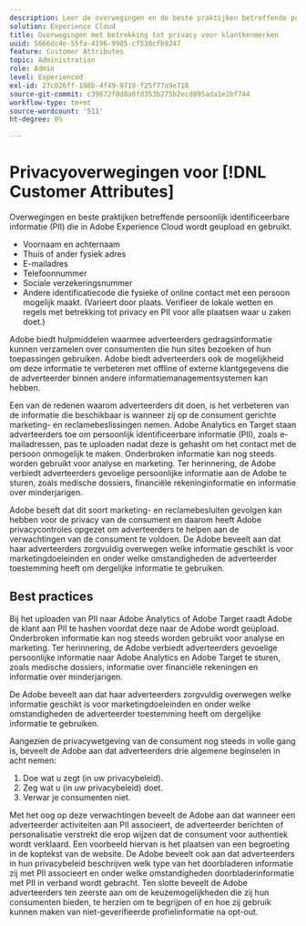 ```yaml
---
description: Leer de overwegingen en de beste praktijken betreffende persoonlijk identificeerbare informatie (PII) die in Experience Cloud wordt geupload en gebruikt.
solution: Experience Cloud
title: Overwegingen met betrekking tot privacy voor klantkenmerken
uuid: 5666dc4e-55fa-4196-9985-cf530cfb9247
feature: Customer Attributes
topic: Administration
role: Admin
level: Experienced
exl-id: 27c026ff-198b-4f49-9718-f25f77a9e716
source-git-commit: c39672f0d8a0fd353b275b2ecd095ada1e2bf744
workflow-type: tm+mt
source-wordcount: '511'
ht-degree: 0%

---
```


# Privacyoverwegingen voor [!DNL Customer Attributes]

Overwegingen en beste praktijken betreffende persoonlijk identificeerbare informatie (PII) die in Adobe Experience Cloud wordt geupload en gebruikt.

* Voornaam en achternaam
* Thuis of ander fysiek adres
* E-mailadres
* Telefoonnummer
* Sociale verzekeringsnummer
* Andere identificatiecode die fysieke of online contact met een persoon mogelijk maakt. (Varieert door plaats. Verifieer de lokale wetten en regels met betrekking tot privacy en PII voor alle plaatsen waar u zaken doet.)

Adobe biedt hulpmiddelen waarmee adverteerders gedragsinformatie kunnen verzamelen over consumenten die hun sites bezoeken of hun toepassingen gebruiken. Adobe biedt adverteerders ook de mogelijkheid om deze informatie te verbeteren met offline of externe klantgegevens die de adverteerder binnen andere informatiemanagementsystemen kan hebben.

Een van de redenen waarom adverteerders dit doen, is het verbeteren van de informatie die beschikbaar is wanneer zij op de consument gerichte marketing- en reclamebeslissingen nemen. Adobe Analytics en Target staan adverteerders toe om persoonlijk identificeerbare informatie (PII), zoals e-mailadressen, pas te uploaden nadat deze is gehasht om het contact met de persoon onmogelijk te maken. Onderbroken informatie kan nog steeds worden gebruikt voor analyse en marketing. Ter herinnering, de Adobe verbiedt adverteerders gevoelige persoonlijke informatie aan de Adobe te sturen, zoals medische dossiers, financiële rekeninginformatie en informatie over minderjarigen.

Adobe beseft dat dit soort marketing- en reclamebesluiten gevolgen kan hebben voor de privacy van de consument en daarom heeft Adobe privacycontroles opgezet om adverteerders te helpen aan de verwachtingen van de consument te voldoen. De Adobe beveelt aan dat haar adverteerders zorgvuldig overwegen welke informatie geschikt is voor marketingdoeleinden en onder welke omstandigheden de adverteerder toestemming heeft om dergelijke informatie te gebruiken.

## Best practices

Bij het uploaden van PII naar Adobe Analytics of Adobe Target raadt Adobe de klant aan PII te hashen voordat deze naar de Adobe wordt geüpload. Onderbroken informatie kan nog steeds worden gebruikt voor analyse en marketing. Ter herinnering, de Adobe verbiedt adverteerders gevoelige persoonlijke informatie naar Adobe Analytics en Adobe Target te sturen, zoals medische dossiers, informatie over financiële rekeningen en informatie over minderjarigen.

De Adobe beveelt aan dat haar adverteerders zorgvuldig overwegen welke informatie geschikt is voor marketingdoeleinden en onder welke omstandigheden de adverteerder toestemming heeft om dergelijke informatie te gebruiken.

Aangezien de privacywetgeving van de consument nog steeds in volle gang is, beveelt de Adobe aan dat adverteerders drie algemene beginselen in acht nemen:

1. Doe wat u zegt (in uw privacybeleid).
1. Zeg wat u (in uw privacybeleid) doet.
1. Verwar je consumenten niet.

Met het oog op deze verwachtingen beveelt de Adobe aan dat wanneer een adverteerder activiteiten aan PII associeert, de adverteerder berichten of personalisatie verstrekt die erop wijzen dat de consument voor authentiek wordt verklaard. Een voorbeeld hiervan is het plaatsen van een begroeting in de koptekst van de website. De Adobe beveelt ook aan dat adverteerders in hun privacybeleid beschrijven welk type van het doorbladeren informatie zij met PII associeert en onder welke omstandigheden doorbladerinformatie met PII in verband wordt gebracht. Ten slotte beveelt de Adobe adverteerders ten zeerste aan om de keuzemogelijkheden die zij hun consumenten bieden, te herzien om te begrijpen of en hoe zij gebruik kunnen maken van niet-geverifieerde profielinformatie na opt-out.
